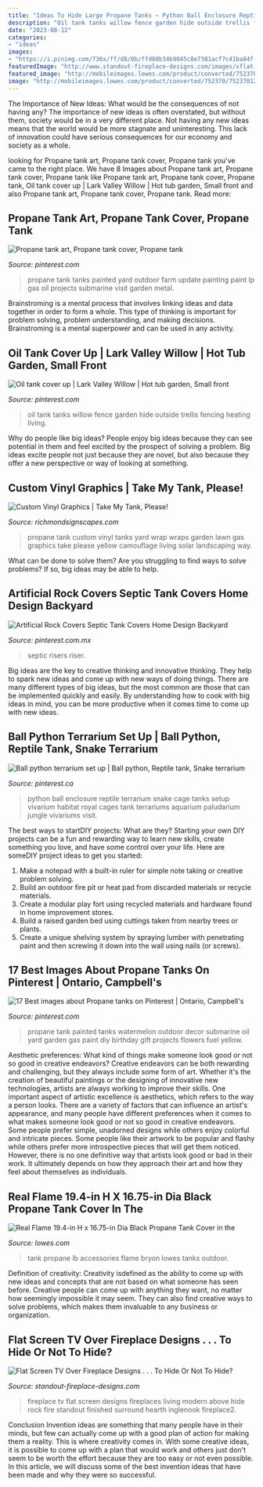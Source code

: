```yaml
---
title: "Ideas To Hide Large Propane Tanks ~ Python Ball Enclosure Reptile Terrarium Snake Cage Tanks Setup Vivarium Habitat Royal Cages Tank Terrariums Aquarium Paludarium Jungle Vivariums Visit"
description: "Oil tank tanks willow fence garden hide outside trellis fencing heating living"
date: "2023-08-12"
categories:
- "ideas"
images:
- "https://i.pinimg.com/736x/ff/d8/0b/ffd80b34b9045c8e7381acf7c41ba84f--propane-tanks-farm-art.jpg"
featuredImage: "http://www.standout-fireplace-designs.com/images/xflat-screen-tv-over-fireplace2.JPG.pagespeed.ic.c5TeSJ9dkH.jpg"
featured_image: "http://mobileimages.lowes.com/product/converted/752370/7523701270204_15345335.jpg?size=pdhi"
image: "http://mobileimages.lowes.com/product/converted/752370/7523701270204_15345335.jpg?size=pdhi"
---
```



The Importance of New Ideas: What would be the consequences of not having any?
The importance of new ideas is often overstated, but without them, society would be in a very different place. Not having any new ideas means that the world would be more stagnate and uninteresting. This lack of innovation could have serious consequences for our economy and society as a whole.

	

		
looking for Propane tank art, Propane tank cover, Propane tank you've came to the right place. We have 8 Images about Propane tank art, Propane tank cover, Propane tank like Propane tank art, Propane tank cover, Propane tank, Oil tank cover up | Lark Valley Willow | Hot tub garden, Small front and also Propane tank art, Propane tank cover, Propane tank. Read more:
		
    
## Propane Tank Art, Propane Tank Cover, Propane Tank

<img loading=lazy src="https://i.pinimg.com/736x/ff/d8/0b/ffd80b34b9045c8e7381acf7c41ba84f--propane-tanks-farm-art.jpg" onerror="this.onerror=null;this.src='https://tse1.mm.bing.net/th?id=OIP.YFFZRHbaGQftJiGRBPozMwHaFj&amp;pid=15.1';" alt="Propane tank art, Propane tank cover, Propane tank">

_Source: pinterest.com_

>propane tank tanks painted yard outdoor farm update painting paint lp gas oil projects submarine visit garden metal. 

	

Brainstroming is a mental process that involves linking ideas and data together in order to form a whole. This type of thinking is important for problem solving, problem understanding, and making decisions. Brainstroming is a mental superpower and can be used in any activity.

    
## Oil Tank Cover Up | Lark Valley Willow | Hot Tub Garden, Small Front

<img loading=lazy src="https://i.pinimg.com/736x/83/71/f7/8371f7a729bdd8a146dbdbab089e2eb9--oil-tank-cover-ideas-willow-fence.jpg" onerror="this.onerror=null;this.src='https://tse3.mm.bing.net/th?id=OIP.KKKLyB2EJ5SiDUa1XkWqNgHaFj&amp;pid=15.1';" alt="Oil tank cover up | Lark Valley Willow | Hot tub garden, Small front">

_Source: pinterest.com_

>oil tank tanks willow fence garden hide outside trellis fencing heating living. 

	

Why do people like big ideas?
People enjoy big ideas because they can see potential in them and feel excited by the prospect of solving a problem. Big ideas excite people not just because they are novel, but also because they offer a new perspective or way of looking at something.

    
## Custom Vinyl Graphics | Take My Tank, Please!

<img loading=lazy src="http://cdn2.hubspot.net/hub/28634/file-2525227013-jpg/blog-files/dscn4896.jpg?t=1441126480900&amp;width=596&amp;height=447" onerror="this.onerror=null;this.src='https://tse4.mm.bing.net/th?id=OIP.nIt8ltDPJ-O8EulLVNFdLwHaFj&amp;pid=15.1';" alt="Custom Vinyl Graphics | Take My Tank, Please!">

_Source: richmondsignscapes.com_

>propane tank custom vinyl tanks yard wrap wraps garden lawn gas graphics take please yellow camouflage living solar landscaping way. 

	

What can be done to solve them?
Are you struggling to find ways to solve problems? If so, big ideas may be able to help.

    
## Artificial Rock Covers Septic Tank Covers Home Design Backyard

<img loading=lazy src="https://i.pinimg.com/736x/24/d5/1b/24d51bc96d01ace81a65eae71782f525--septic-tank-covers-septic-tank-cover-ideas.jpg" onerror="this.onerror=null;this.src='https://tse2.mm.bing.net/th?id=OIP.iqbFtpsAz2H92k7M3axr1gHaFj&amp;pid=15.1';" alt="Artificial Rock Covers Septic Tank Covers Home Design Backyard">

_Source: pinterest.com.mx_

>septic risers riser. 

	

Big ideas are the key to creative thinking and innovative thinking. They help to spark new ideas and come up with new ways of doing things. There are many different types of big ideas, but the most common are those that can be implemented quickly and easily. By understanding how to cook with big ideas in mind, you can be more productive when it comes time to come up with new ideas.

    
## Ball Python Terrarium Set Up | Ball Python, Reptile Tank, Snake Terrarium

<img loading=lazy src="https://i.pinimg.com/originals/4b/a8/c9/4ba8c9cf6ea4d5d746402e136315563b.jpg" onerror="this.onerror=null;this.src='https://tse1.mm.bing.net/th?id=OIP.relOogqhBeAdAWWX6C25pQHaEK&amp;pid=15.1';" alt="Ball python terrarium set up | Ball python, Reptile tank, Snake terrarium">

_Source: pinterest.ca_

>python ball enclosure reptile terrarium snake cage tanks setup vivarium habitat royal cages tank terrariums aquarium paludarium jungle vivariums visit. 

	

The best ways to startDIY projects: What are they?
Starting your own DIY projects can be a fun and rewarding way to learn new skills, create something you love, and have some control over your life. Here are someDIY project ideas to get you started: 
1. Make a notepad with a built-in ruler for simple note taking or creative problem solving.
2. Build an outdoor fire pit or heat pad from discarded materials or recycle materials. 
3. Create a modular play fort using recycled materials and hardware found in home improvement stores. 
4. Build a raised garden bed using cuttings taken from nearby trees or plants. 
5. Create a unique shelving system by spraying lumber with penetrating paint and then screwing it down into the wall using nails (or screws).

    
## 17 Best Images About Propane Tanks On Pinterest | Ontario, Campbell&#039;s

<img loading=lazy src="https://s-media-cache-ak0.pinimg.com/736x/07/51/f0/0751f0a43925322ca1d3829f21e45a41.jpg" onerror="this.onerror=null;this.src='https://tse3.mm.bing.net/th?id=OIP.4BLChCVlCVGHuT9uBbqEIQHaFj&amp;pid=15.1';" alt="17 Best images about Propane tanks on Pinterest | Ontario, Campbell&#039;s">

_Source: pinterest.com_

>propane tank painted tanks watermelon outdoor decor submarine oil yard garden gas paint diy birthday gift projects flowers fuel yellow. 

	

Aesthetic preferences: What kind of things make someone look good or not so good in creative endeavors?
Creative endeavors can be both rewarding and challenging, but they always include some form of art. Whether it's the creation of beautiful paintings or the designing of innovative new technologies, artists are always working to improve their skills. One important aspect of artistic excellence is aesthetics, which refers to the way a person looks. There are a variety of factors that can influence an artist's appearance, and many people have different preferences when it comes to what makes someone look good or not so good in creative endeavors. Some people prefer simple, unadorned designs while others enjoy colorful and intricate pieces. Some people like their artwork to be popular and flashy while others prefer more introspective pieces that will get them noticed. However, there is no one definitive way that artists look good or bad in their work. It ultimately depends on how they approach their art and how they feel about themselves as individuals.

    
## Real Flame 19.4-in H X 16.75-in Dia Black Propane Tank Cover In The

<img loading=lazy src="http://mobileimages.lowes.com/product/converted/752370/7523701270204_15345335.jpg?size=pdhi" onerror="this.onerror=null;this.src='https://tse2.mm.bing.net/th?id=OIP.v8AStQFPRzEULNELhnE0mwHaHa&amp;pid=15.1';" alt="Real Flame 19.4-in H x 16.75-in Dia Black Propane Tank Cover in the">

_Source: lowes.com_

>tank propane lb accessories flame bryon lowes tanks outdoor. 

	

Definition of creativity:
Creativity isdefined as the ability to come up with new ideas and concepts that are not based on what someone has seen before. Creative people can come up with anything they want, no matter how seemingly impossible it may seem. They can also find creative ways to solve problems, which makes them invaluable to any business or organization.

    
## Flat Screen TV Over Fireplace Designs . . . To Hide Or Not To Hide?

<img loading=lazy src="http://www.standout-fireplace-designs.com/images/xflat-screen-tv-over-fireplace2.JPG.pagespeed.ic.c5TeSJ9dkH.jpg" onerror="this.onerror=null;this.src='https://tse3.mm.bing.net/th?id=OIP.xoHKA2VeyytFaO0sas3mRgHaF_&amp;pid=15.1';" alt="Flat Screen TV Over Fireplace Designs . . . To Hide Or Not To Hide?">

_Source: standout-fireplace-designs.com_

>fireplace tv flat screen designs fireplaces living modern above hide rock fire standout finished surround hearth inglenook fireplace2. 

	

Conclusion
Invention ideas are something that many people have in their minds, but few can actually come up with a good plan of action for making them a reality. This is where creativity comes in. With some creative ideas, it is possible to come up with a plan that would work and others just don't seem to be worth the effort because they are too easy or not even possible. In this article, we will discuss some of the best invention ideas that have been made and why they were so successful.


